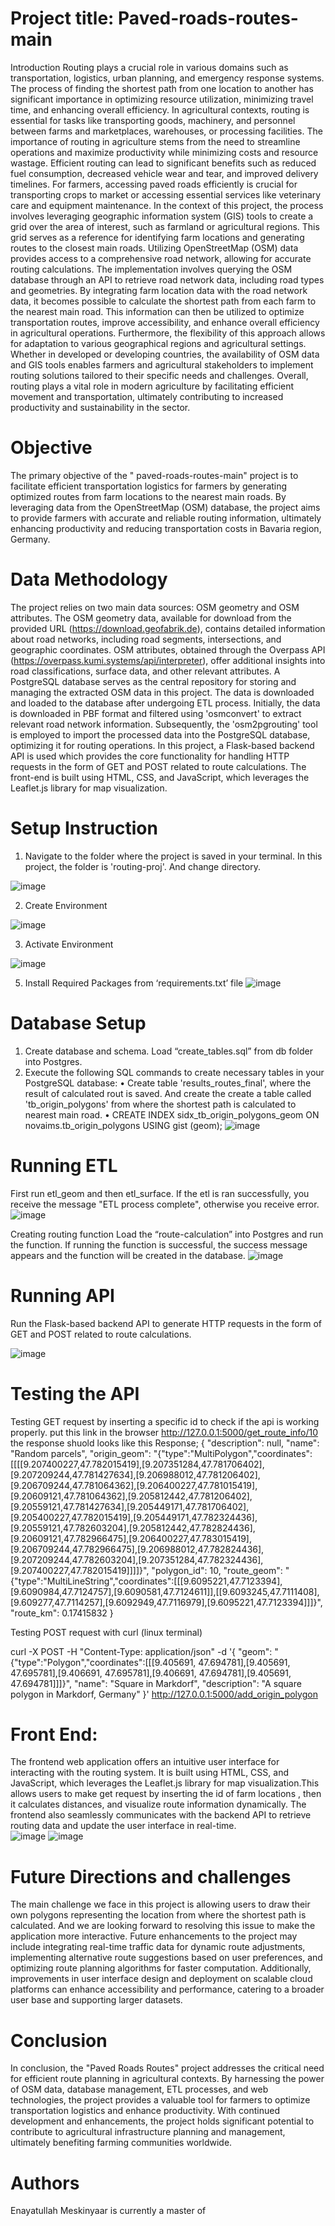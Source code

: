 
# Project title: Paved-roads-routes-main
Introduction 
Routing plays a crucial role in various domains such as transportation, logistics, urban planning, and emergency response systems. The process of finding the shortest path from one location to another has significant importance in optimizing resource utilization, minimizing travel time, and enhancing overall efficiency. In agricultural contexts, routing is essential for tasks like transporting goods, machinery, and personnel between farms and marketplaces, warehouses, or processing facilities.
The importance of routing in agriculture stems from the need to streamline operations and maximize productivity while minimizing costs and resource wastage. Efficient routing can lead to significant benefits such as reduced fuel consumption, decreased vehicle wear and tear, and improved delivery timelines. For farmers, accessing paved roads efficiently is crucial for transporting crops to market or accessing essential services like veterinary care and equipment maintenance.
In the context of this project, the process involves leveraging geographic information system (GIS) tools to create a grid over the area of interest, such as farmland or agricultural regions. This grid serves as a reference for identifying farm locations and generating routes to the closest main roads. Utilizing OpenStreetMap (OSM) data provides access to a comprehensive road network, allowing for accurate routing calculations.
The implementation involves querying the OSM database through an API to retrieve road network data, including road types and geometries. By integrating farm location data with the road network data, it becomes possible to calculate the shortest path from each farm to the nearest main road. This information can then be utilized to optimize transportation routes, improve accessibility, and enhance overall efficiency in agricultural operations.
Furthermore, the flexibility of this approach allows for adaptation to various geographical regions and agricultural settings. Whether in developed or developing countries, the availability of OSM data and GIS tools enables farmers and agricultural stakeholders to implement routing solutions tailored to their specific needs and challenges. Overall, routing plays a vital role in modern agriculture by facilitating efficient movement and transportation, ultimately contributing to increased productivity and sustainability in the sector.



# Objective
The primary objective of the " paved-roads-routes-main" project is to facilitate efficient transportation logistics for farmers by generating optimized routes from farm locations to the nearest main roads. By leveraging data from the OpenStreetMap (OSM) database, the project aims to provide farmers with accurate and reliable routing information, ultimately enhancing productivity and reducing transportation costs in Bavaria region, Germany.


# Data Methodology
The project relies on two main data sources: OSM geometry and OSM attributes. The OSM geometry data, available for download from the provided URL (https://download.geofabrik.de), contains detailed information about road networks, including road segments, intersections, and geographic coordinates. OSM attributes, obtained through the Overpass API (https://overpass.kumi.systems/api/interpreter), offer additional insights into road classifications, surface data, and other relevant attributes. A PostgreSQL database serves as the central repository for storing and managing the extracted OSM data in this project. The data is downloaded and loaded to the database after undergoing ETL process. Initially, the data is downloaded in PBF format and filtered using 'osmconvert' to extract relevant road network information. Subsequently, the 'osm2pgrouting' tool is employed to import the processed data into the PostgreSQL database, optimizing it for routing operations.  In this project, a Flask-based backend API is used which provides the core functionality for handling HTTP requests in the form of GET and POST related to route calculations. The front-end is built using HTML, CSS, and JavaScript, which leverages the Leaflet.js library for map visualization. 

# Setup Instruction
1.	Navigate to the folder where the project is saved in your terminal. In this project, the folder is 'routing-proj'. And change directory.

 ![image](https://github.com/prog-proj-novaims/paved-roads-routes/assets/123589817/3c91a9ba-f492-45d2-83d2-5e6fe5bbcd6d)




2.	Create Environment

![image](https://github.com/prog-proj-novaims/paved-roads-routes/assets/123589817/3ef4c6de-bd7b-48d6-b46a-78b208495127)


3.	Activate Environment
   
![image](https://github.com/prog-proj-novaims/paved-roads-routes/assets/123589817/c289ae7e-5707-408f-955c-20b0bdcb2bd1)



5.	Install Required Packages from ‘requirements.txt’ file
![image](https://github.com/prog-proj-novaims/paved-roads-routes/assets/123589817/16dbdc13-67dd-49d9-8c4f-29f735d57c79)



# Database Setup
1.	Create database and schema. Load “create_tables.sql” from db folder into Postgres.
2.	Execute the following SQL commands to create necessary tables in your PostgreSQL database: 
•	Create table 'results_routes_final', where the result of calculated rout is saved. And create the create a table called 'tb_origin_polygons' from where the shortest path is calculated to nearest main road.
•	CREATE INDEX sidx_tb_origin_polygons_geom ON novaims.tb_origin_polygons USING gist (geom);
 ![image](https://github.com/prog-proj-novaims/paved-roads-routes/assets/123589817/3dc459a1-95fd-4b9f-990b-1590ca6b001e)

# Running ETL
First run etl_geom and then etl_surface. If the etl is ran successfully, you receive the message "ETL process complete", otherwise you receive error.
![image](https://github.com/prog-proj-novaims/paved-roads-routes/assets/123589817/1bf599bc-aa38-4636-843f-9b76e0676fd2)

Creating routing function
Load the “route-calculation” into Postgres and run the function.
If running the function is successful, the success message appears and the function will be created in the database.
![image](https://github.com/prog-proj-novaims/paved-roads-routes/assets/123589817/674c42dc-ad0f-4d23-b62e-fd3d9a51363a)



# Running API
Run the Flask-based backend API to generate HTTP requests in the form of GET and POST related to route calculations.
 
![image](https://github.com/prog-proj-novaims/paved-roads-routes/assets/123589817/a98ffa31-b36f-43a6-8c42-0ecf5b4d815f)

# Testing the API
Testing GET request by inserting a specific id to check if the api is working properly. 
put this link in the browser
 http://127.0.0.1:5000/get_route_info/10
 the response shuold looks like this
Response; { "description": null, "name": "Random parcels", "origin_geom": "{"type":"MultiPolygon","coordinates":[[[[9.207400227,47.782015419],[9.207351284,47.781706402],[9.207209244,47.781427634],[9.206988012,47.781206402],[9.206709244,47.781064362],[9.206400227,47.781015419],[9.20609121,47.781064362],[9.205812442,47.781206402],[9.20559121,47.781427634],[9.205449171,47.781706402],[9.205400227,47.782015419],[9.205449171,47.782324436],[9.20559121,47.782603204],[9.205812442,47.782824436],[9.20609121,47.782966475],[9.206400227,47.783015419],[9.206709244,47.782966475],[9.206988012,47.782824436],[9.207209244,47.782603204],[9.207351284,47.782324436],[9.207400227,47.782015419]]]]}", "polygon_id": 10, "route_geom": "{"type":"MultiLineString","coordinates":[[[9.6095221,47.7123394],[9.6090984,47.7124757],[9.6090581,47.7124611]],[[9.6093245,47.7111408],[9.609277,47.7114257],[9.6092949,47.7116979],[9.6095221,47.7123394]]]}", "route_km": 0.17415832 }

 
 Testing POST request with curl (linux terminal)

curl -X POST -H "Content-Type: application/json" -d '{
  "geom": "{\"type\":\"Polygon\",\"coordinates\":[[[9.405691, 47.694781],[9.405691, 47.695781],[9.406691, 47.695781],[9.406691, 47.694781],[9.405691, 47.694781]]]}",
  "name": "Square in Markdorf",
  "description": "A square polygon in Markdorf, Germany"
}' http://127.0.0.1:5000/add_origin_polygon

# Front End:
The frontend web application offers an intuitive user interface for interacting with the routing system. It is built using HTML, CSS, and JavaScript, which leverages the Leaflet.js library for map visualization.This allows users to make get request by inserting the id of farm locations , then it calculates distances, and visualize route information dynamically. The frontend also seamlessly communicates with the backend API to retrieve routing data and update the user interface in real-time.  
![image](https://github.com/prog-proj-novaims/paved-roads-routes/assets/158604785/29a2ba11-9cc1-4c46-a8bc-d47eb520e612)
![image](https://github.com/prog-proj-novaims/paved-roads-routes/assets/158604785/8157c37c-5398-4b61-8b65-f6968f25fd2b)



# Future Directions and challenges
The main challenge we face in this project is allowing users to draw their own polygons representing the location from where the shortest path is calculated. And we are looking forward to resolving this issue to make the application more interactive.
Future enhancements to the project may include integrating real-time traffic data for dynamic route adjustments, implementing alternative route suggestions based on user preferences, and optimizing route planning algorithms for faster computation. Additionally, improvements in user interface design and deployment on scalable cloud platforms can enhance accessibility and performance, catering to a broader user base and supporting larger datasets.

# Conclusion
In conclusion, the "Paved Roads Routes" project addresses the critical need for efficient route planning in agricultural contexts. By harnessing the power of OSM data, database management, ETL processes, and web technologies, the project provides a valuable tool for farmers to optimize transportation logistics and enhance productivity. With continued development and enhancements, the project holds significant potential to contribute to agricultural infrastructure planning and management, ultimately benefiting farming communities worldwide.
# Authors
Enayatullah Meskinyaar is currently a master of  

